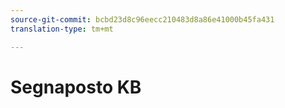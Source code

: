 ```yaml
---
source-git-commit: bcbd23d8c96eecc210483d8a86e41000b45fa431
translation-type: tm+mt

---
```

# Segnaposto KB

